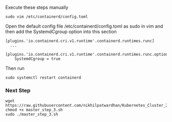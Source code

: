 Execute these steps manually

```
sudo vim /etc/containerd/config.toml
```

Open the default config file /etc/containerd/config.toml as sudo in vim and then add the SystemdCgroup option into this section
```
[plugins.'io.containerd.cri.v1.runtime'.containerd.runtimes.runc]
  ...
  [plugins.'io.containerd.cri.v1.runtime'.containerd.runtimes.runc.options]
    SystemdCgroup = true
```

Then run
```
sudo systemctl restart containerd
```

### Next Step
```
wget https://raw.githubusercontent.com/nikhilpatwardhan/Kubernetes_Cluster_24_04/refs/heads/main/master_step_3.sh
chmod +x master_step_3.sh
sudo ./master_step_3.sh
```